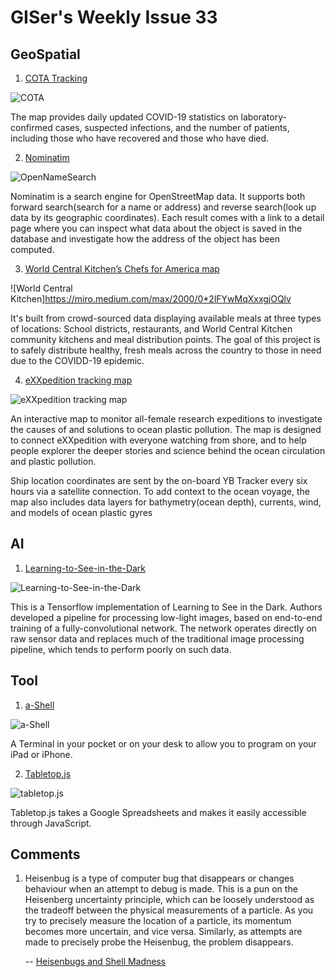 # GISer's Weekly Issue 33

## GeoSpatial

1. [COTA Tracking](https://blog.mapbox.com/national-security-and-defense-council-of-ukraine-covid-19-common-operating-application-e7da20513a4f)

![COTA](https://miro.medium.com/max/1400/0*wZLo2UR4oIKR9-G3)

The map provides daily updated COVID-19 statistics on laboratory-confirmed cases, suspected infections, and the number of patients, including those who have recovered and those who have died.

2. [Nominatim](https://nominatim.openstreetmap.org/)

![OpenNameSearch](https://camo.githubusercontent.com/cfbd4cac8ea603eeaa2f002c8c4fe092f5c7cc96/687474703a2f2f6f70656e6e616d657365617263682e6f72672f6173736574732f696d672f4e6f6d696e6174696d2d57656c636f6d652e6a7067)

Nominatim is a search engine for OpenStreetMap data. It supports both forward search(search for a name or address) and reverse search(look up data by its geographic coordinates). Each result comes with a link to a detail page where you can inspect what data about the object is saved in the database and investigate how the address of the object has been computed.

3. [World Central Kitchen’s Chefs for America map](https://blog.mapbox.com/world-central-kitchens-map-to-feed-america-9c48dfa003df)

![World Central Kitchen]https://miro.medium.com/max/2000/0*2lFYwMqXxxgjOQlv

It's built from crowd-sourced data displaying available meals at three types of locations: School districts, restaurants, and World Central Kitchen community kitchens and meal distribution points. The goal of this project is to safely distribute healthy, fresh meals across the country to those in need due to the COVIDD-19 epidemic.

4. [eXXpedition tracking map](https://exxpedition.com/news/track-the-boat/)

![eXXpedition tracking map](https://miro.medium.com/max/2000/1*KmyV7syh0p0BZPZx9-Airw.png)

An interactive map to monitor all-female research expeditions to investigate the causes of and solutions to ocean plastic pollution. The map is designed to connect eXXpedition with everyone watching from shore, and to help people explorer the deeper stories and science behind the ocean circulation and plastic pollution.

Ship location coordinates are sent by the on-board YB Tracker every six hours via a satellite connection. To add context to the ocean voyage, the map also includes data layers for bathymetry(ocean depth), currents, wind, and models of ocean plastic gyres

## AI

1. [Learning-to-See-in-the-Dark](https://github.com/cchen156/Learning-to-See-in-the-Dark)

![Learning-to-See-in-the-Dark](https://github.com/cchen156/Learning-to-See-in-the-Dark/raw/master/images/fig1.png)

This is a Tensorflow implementation of Learning to See in the Dark. Authors developed a pipeline for processing low-light images, based on end-to-end training of a fully-convolutional network. The network operates directly on raw sensor data and replaces much of the traditional image processing pipeline, which tends to perform poorly on such data.

## Tool

1. [a-Shell](https://holzschu.github.io/a-Shell_iOS/)

![a-Shell](https://holzschu.github.io/a-Shell_iOS/assets/screenshot/nslookup.png)

A Terminal in your pocket or on your desk to allow you to program on your iPad or iPhone.

2. [Tabletop.js](https://github.com/jsoma/tabletop)

![tabletop.js](https://2.bp.blogspot.com/-vdYratZj9Hw/We_XS-025HI/AAAAAAAAG08/FhoOlea87OkeBV8IiRKbpgRskAZxaw2qQCLcBGAs/s1600/spreadsheettodata.png)

Tabletop.js takes a Google Spreadsheets and makes it easily accessible through JavaScript.

## Comments

1. Heisenbug is a type of computer bug that disappears or changes behaviour when an attempt to debug is made. This is a pun on the Heisenberg uncertainty principle, which can be loosely understood as the tradeoff between the physical measurements of a particle. As you try to precisely measure the location of a particle, its momentum becomes more uncertain, and vice versa. Similarly, as attempts are made to precisely probe the Heisenbug, the problem disappears.

   -- [Heisenbugs and Shell Madness](https://www.naut.ca/blog/2020/04/26/heisenbugs-and-shell-madness/)
